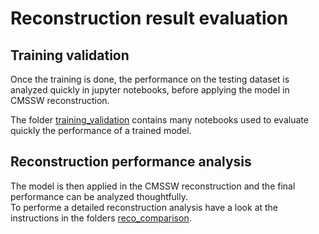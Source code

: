 # Reconstruction result evaluation


## Training validation
Once the training is done, the performance on the testing dataset is analyzed quickly in jupyter notebooks, before applying the model in CMSSW reconstruction. 

The folder [training_validation](./training_validation/) contains many notebooks used to evaluate quickly the performance of a trained model.

## Reconstruction performance analysis
The model is then applied in the CMSSW reconstruction and the final performance can be analyzed thoughtfully.  
To performe a detailed reconstruction analysis have a look at the instructions in the folders [reco_comparison](./reco_comparison/).
